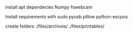 install apt dependecies
Numpy
fswebcam

Install requirements with sudo
pyusb
pillow
python-escpos

create folders
./files/archives/
./files/printables/
